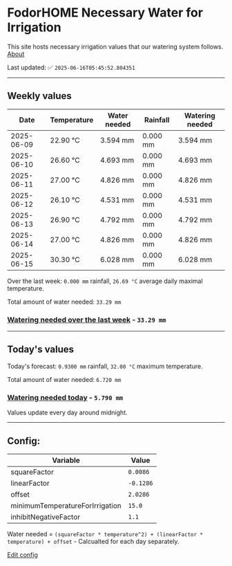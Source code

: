 # FodorHOME Necessary Water for Irrigation

This site hosts necessary irrigation values that our watering system follows. [About](https://github.com/redyau/irrigation)

Last updated: ✅ `2025-06-16T05:45:52.804351`

---

## Weekly values

| Date | Temperature | Water needed | Rainfall | Watering needed |
|-----|-----|-----|-----|-----|
| 2025-06-09 | 22.90 °C | 3.594 mm | 0.000 mm | 3.594 mm |
| 2025-06-10 | 26.60 °C | 4.693 mm | 0.000 mm | 4.693 mm |
| 2025-06-11 | 27.00 °C | 4.826 mm | 0.000 mm | 4.826 mm |
| 2025-06-12 | 26.10 °C | 4.531 mm | 0.000 mm | 4.531 mm |
| 2025-06-13 | 26.90 °C | 4.792 mm | 0.000 mm | 4.792 mm |
| 2025-06-14 | 27.00 °C | 4.826 mm | 0.000 mm | 4.826 mm |
| 2025-06-15 | 30.30 °C | 6.028 mm | 0.000 mm | 6.028 mm |


Over the last week: `0.000 mm` rainfall, `26.69 °C` average daily maximal temperature.

Total amount of water needed: `33.29 mm`

### [Watering needed over the last week](lastweek.txt) - `33.29 mm`

---

## Today's values

Today's forecast: `0.9300 mm` rainfall, `32.00 °C` maximum temperature.

Total amount of water needed: `6.720 mm`

### [Watering needed today](today.txt) - `5.790 mm`

Values update every day around midnight.

---

## Config:

| Variable | Value |
|-----|-----|
| squareFactor | `0.0086` |
| linearFactor | `-0.1286` |
| offset | `2.0286` |
| minimumTemperatureForIrrigation | `15.0` |
| inhibitNegativeFactor | `1.1` |

Water needed = `(squareFactor * temperature^2) + (linearFactor * temperature) + offset` - Calcualted for each day separately.

[Edit config](https://github.com/RedyAu/irrigation/edit/main/config.json)
